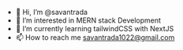 - 👋 Hi, I’m @savantrada
- 👀 I’m interested in MERN stack Development
- 🌱 I’m currently learning tailwindCSS with NextJS
- 📫 How to reach me savantrada1022@gmail.com
